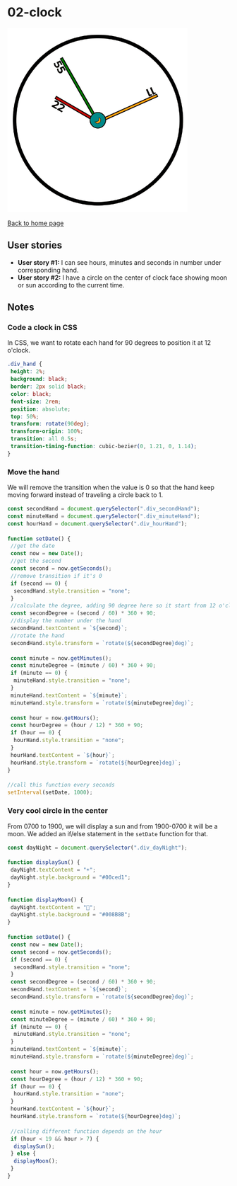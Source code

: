 # 02-clock

![clock demo](../images/clock.gif)

[Back to home page](https://ming-yong.github.io/JS30/)

## User stories

- **User story #1:** I can see hours, minutes and seconds in number under corresponding hand.
- **User story #2:** I have a circle on the center of clock face showing moon or sun according to the current time.

## Notes

### Code a clock in CSS

In CSS, we want to rotate each hand for 90 degrees to position it at 12 o'clock.

```css
.div_hand {
 height: 2%;
 background: black;
 border: 2px solid black;
 color: black;
 font-size: 2rem;
 position: absolute;
 top: 50%;
 transform: rotate(90deg);
 transform-origin: 100%;
 transition: all 0.5s;
 transition-timing-function: cubic-bezier(0, 1.21, 0, 1.14);
}
```

### Move the hand

We will remove the transition when the value is 0 so that the hand keep moving forward instead of traveling a circle back to 1.

```js
const secondHand = document.querySelector(".div_secondHand");
const minuteHand = document.querySelector(".div_minuteHand");
const hourHand = document.querySelector(".div_hourHand");

function setDate() {
 //get the date
 const now = new Date();
 //get the second
 const second = now.getSeconds();
 //remove transition if it's 0
 if (second == 0) {
  secondHand.style.transition = "none";
 }
 //calculate the degree, adding 90 degree here so it start from 12 o'clock
 const secondDegree = (second / 60) * 360 + 90;
 //display the number under the hand
 secondHand.textContent = `${second}`;
 //rotate the hand
 secondHand.style.transform = `rotate(${secondDegree}deg)`;

 const minute = now.getMinutes();
 const minuteDegree = (minute / 60) * 360 + 90;
 if (minute == 0) {
  minuteHand.style.transition = "none";
 }
 minuteHand.textContent = `${minute}`;
 minuteHand.style.transform = `rotate(${minuteDegree}deg)`;

 const hour = now.getHours();
 const hourDegree = (hour / 12) * 360 + 90;
 if (hour == 0) {
  hourHand.style.transition = "none";
 }
 hourHand.textContent = `${hour}`;
 hourHand.style.transform = `rotate(${hourDegree}deg)`;
}

//call this function every seconds
setInterval(setDate, 1000);
```

### Very cool circle in the center

From 0700 to 1900, we will display a sun and from 1900-0700 it will be a moon. We added an if/else statement in the `setDate` function for that.

```js
const dayNight = document.querySelector(".div_dayNight");

function displaySun() {
 dayNight.textContent = "☀️";
 dayNight.style.background = "#00ced1";
}

function displayMoon() {
 dayNight.textContent = "🌙";
 dayNight.style.background = "#008B8B";
}

function setDate() {
 const now = new Date();
 const second = now.getSeconds();
 if (second == 0) {
  secondHand.style.transition = "none";
 }
 const secondDegree = (second / 60) * 360 + 90;
 secondHand.textContent = `${second}`;
 secondHand.style.transform = `rotate(${secondDegree}deg)`;

 const minute = now.getMinutes();
 const minuteDegree = (minute / 60) * 360 + 90;
 if (minute == 0) {
  minuteHand.style.transition = "none";
 }
 minuteHand.textContent = `${minute}`;
 minuteHand.style.transform = `rotate(${minuteDegree}deg)`;

 const hour = now.getHours();
 const hourDegree = (hour / 12) * 360 + 90;
 if (hour == 0) {
  hourHand.style.transition = "none";
 }
 hourHand.textContent = `${hour}`;
 hourHand.style.transform = `rotate(${hourDegree}deg)`;

 //calling different function depends on the hour
 if (hour < 19 && hour > 7) {
  displaySun();
 } else {
  displayMoon();
 }
}
```


